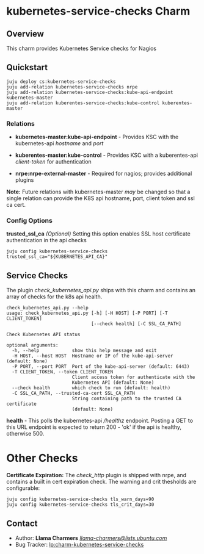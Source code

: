 # kubernetes-service-checks Charm

Overview
--------

This charm provides Kubernetes Service checks for Nagios

Quickstart
----------

    juju deploy cs:kubernetes-service-checks
    juju add-relation kubernetes-service-checks nrpe
    juju add-relation kubernetes-service-checks:kube-api-endpoint kubernetes-master
    juju add-relation kuberentes-service-checks:kube-control kuberentes-master
    



### Relations

* **kubernetes-master:kube-api-endpoint** - Provides KSC with the kubernetes-api *hostname* and *port*

* **kuberentes-master:kube-control** - Provides KSC with a kuberentes-api *client-token* for authentication

* **nrpe:nrpe-external-master** - Required for nagios; provides additional plugins 


**Note:** Future relations with kubernetes-master *may* be changed so that a 
single relation can provide the K8S api hostname, port, client token and ssl ca
cert.

### Config Options

**trusted_ssl_ca** *(Optional)* Setting this option enables SSL host 
certificate authentication in the api checks
    
    juju config kubernetes-service-checks trusted_ssl_ca="${KUBERNETES_API_CA}"


Service Checks
--------------
The plugin *check_kubernetes_api.py* ships with this charm and contains an array of checks for the k8s api health.

```
check_kubernetes_api.py --help
usage: check_kubernetes_api.py [-h] [-H HOST] [-P PORT] [-T CLIENT_TOKEN]
                               [--check health] [-C SSL_CA_PATH]

Check Kubernetes API status

optional arguments:
  -h, --help            show this help message and exit
  -H HOST, --host HOST  Hostname or IP of the kube-api-server (default: None)
  -P PORT, --port PORT  Port of the kube-api-server (default: 6443)
  -T CLIENT_TOKEN, --token CLIENT_TOKEN
                        Client access token for authenticate with the
                        Kubernetes API (default: None)
  --check health        which check to run (default: health)
  -C SSL_CA_PATH, --trusted-ca-cert SSL_CA_PATH
                        String containing path to the trusted CA certificate
                        (default: None)

```

**health** - This polls the kubernetes-api */healthz* endpoint. Posting a GET to this URL endpoint is expected to 
return 200 - 'ok' if the api is healthy, otherwise 500.  


Other Checks
============
**Certificate Expiration:** The *check_http* plugin is shipped with nrpe, and contains a built in cert expiration check. The warning and crit 
thesholds are configurable:

    juju config kubernetes-service-checks tls_warn_days=90
    juju config kubernetes-service-checks tls_crit_days=30


Contact
-------
 - Author: **Llama Charmers** *<llama-charmers@lists.ubuntu.com>*
 - Bug Tracker: [lp:charm-kubernetes-service-checks](https://launchpad.net/charm-kubernetes-service-checks)
